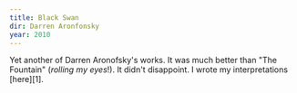 ```yaml
---
title: Black Swan
dir: Darren Aronfonsky
year: 2010
---
```


Yet another of Darren Aronofsky's works. It was much better than "The Fountain" (_rolling my eyes_!). It didn't disappoint. I wrote my interpretations [here][1].  
